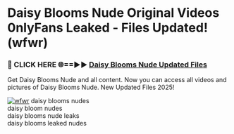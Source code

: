 # Daisy Blooms Nude Original Videos 0nlyFans Leaked - Files Updated! (wfwr)

<h3>🔴 CLICK HERE 🌐==►► <a href="https://tinyurl.com/4mcuefdz" rel="nofollow">Daisy Blooms Nude Updated Files</a></h3>

Get Daisy Blooms Nude and all content. Now you can access all videos and pictures of Daisy Blooms Nude. New Updated Files 2025!

[![wfwr](https://i.imgur.com/StAQSOY.gif)](https://tinyurl.com/4mcuefdz)
daisy blooms nudes<br>
daisy bloom nudes<br>
daisy blooms nude leaks<br>
daisy blooms leaked nudes